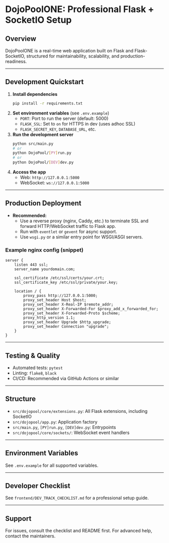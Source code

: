 # DojoPoolONE: Professional Flask + SocketIO Setup

## Overview
DojoPoolONE is a real-time web application built on Flask and Flask-SocketIO, structured for maintainability, scalability, and production-readiness.

---

## Development Quickstart

1. **Install dependencies**
   ```sh
   pip install -r requirements.txt
   ```
2. **Set environment variables** (see `.env.example`)
   - `PORT`: Port to run the server (default: 5000)
   - `FLASK_SSL`: Set to `on` for HTTPS in dev (uses adhoc SSL)
   - `FLASK_SECRET_KEY`, `DATABASE_URL`, etc.
3. **Run the development server**
   ```sh
   python src/main.py
   # or
   python DojoPool/[PY]run.py
   # or
   python DojoPool/[DEV]dev.py
   ```
4. **Access the app**
   - Web: `http://127.0.0.1:5000`
   - WebSocket: `ws://127.0.0.1:5000`

---

## Production Deployment

- **Recommended:**
  - Use a reverse proxy (nginx, Caddy, etc.) to terminate SSL and forward HTTP/WebSocket traffic to Flask app.
  - Run with `eventlet` or `gevent` for async support.
  - Use `wsgi.py` or a similar entry point for WSGI/ASGI servers.

### Example nginx config (snippet)
```
server {
    listen 443 ssl;
    server_name yourdomain.com;

    ssl_certificate /etc/ssl/certs/your.crt;
    ssl_certificate_key /etc/ssl/private/your.key;

    location / {
        proxy_pass http://127.0.0.1:5000;
        proxy_set_header Host $host;
        proxy_set_header X-Real-IP $remote_addr;
        proxy_set_header X-Forwarded-For $proxy_add_x_forwarded_for;
        proxy_set_header X-Forwarded-Proto $scheme;
        proxy_http_version 1.1;
        proxy_set_header Upgrade $http_upgrade;
        proxy_set_header Connection "upgrade";
    }
}
```

---

## Testing & Quality
- Automated tests: `pytest`
- Linting: `flake8`, `black`
- CI/CD: Recommended via GitHub Actions or similar

---

## Structure
- `src/dojopool/core/extensions.py`: All Flask extensions, including SocketIO
- `src/dojopool/app.py`: Application factory
- `src/main.py`, `[PY]run.py`, `[DEV]dev.py`: Entrypoints
- `src/dojopool/core/sockets/`: WebSocket event handlers

---

## Environment Variables
See `.env.example` for all supported variables.

---

## Developer Checklist
See `frontend/DEV_TRACK_CHECKLIST.md` for a professional setup guide.

---

## Support
For issues, consult the checklist and README first. For advanced help, contact the maintainers.
